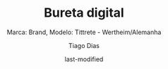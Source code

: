 ---
title: "Bureta digital"
subtitle: "Marca: Brand, Modelo: Tittrete - Wertheim/Alemanha"
status: "Ativo"
procedimento: PEQ-022
image: "fotos/022.jpg"
categories: 
    - Volumetria
author: Tiago Dias
date: last-modified
date-format: DD/MM/YYYY
lang: pt-br
---